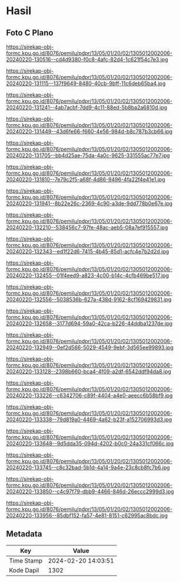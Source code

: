 # Hasil

## Foto C Plano

https://sirekap-obj-formc.kpu.go.id/8076/pemilu/pdpr/13/05/01/20/02/1305012002006-20240220-130516--cd4d9380-f0c8-4afc-82d4-1c621f54c7e3.jpg

https://sirekap-obj-formc.kpu.go.id/8076/pemilu/pdpr/13/05/01/20/02/1305012002006-20240220-131115--137f9649-8480-40cb-9bff-11c6deb65ba4.jpg

https://sirekap-obj-formc.kpu.go.id/8076/pemilu/pdpr/13/05/01/20/02/1305012002006-20240220-131241--4ab7acbf-7dd9-4c11-88ed-5b8ba2a6810d.jpg

https://sirekap-obj-formc.kpu.go.id/8076/pemilu/pdpr/13/05/01/20/02/1305012002006-20240220-131449--43d6fe66-f660-4e56-984d-b8c787b3cb66.jpg

https://sirekap-obj-formc.kpu.go.id/8076/pemilu/pdpr/13/05/01/20/02/1305012002006-20240220-131705--bb4d25ae-75da-4a0c-9625-331555ac77e7.jpg

https://sirekap-obj-formc.kpu.go.id/8076/pemilu/pdpr/13/05/01/20/02/1305012002006-20240220-131810--7e79c2f5-a68f-4d86-9496-4fa22f4e41e1.jpg

https://sirekap-obj-formc.kpu.go.id/8076/pemilu/pdpr/13/05/01/20/02/1305012002006-20240220-131941--8b22e26c-2369-4c90-a3de-9dd778b0e67e.jpg

https://sirekap-obj-formc.kpu.go.id/8076/pemilu/pdpr/13/05/01/20/02/1305012002006-20240220-132210--538456c7-97fe-48ac-aeb5-08a7ef915557.jpg

https://sirekap-obj-formc.kpu.go.id/8076/pemilu/pdpr/13/05/01/20/02/1305012002006-20240220-132343--ed1f22d6-7415-4b45-85d1-acfc4e7b2d2d.jpg

https://sirekap-obj-formc.kpu.go.id/8076/pemilu/pdpr/13/05/01/20/02/1305012002006-20240220-132455--01f4eed9-a823-4c00-b14c-4cfb469be517.jpg

https://sirekap-obj-formc.kpu.go.id/8076/pemilu/pdpr/13/05/01/20/02/1305012002006-20240220-132556--5038536b-627a-438d-9162-8cf169429831.jpg

https://sirekap-obj-formc.kpu.go.id/8076/pemilu/pdpr/13/05/01/20/02/1305012002006-20240220-132658--3177d694-59a0-42ca-b226-44ddba1237de.jpg

https://sirekap-obj-formc.kpu.go.id/8076/pemilu/pdpr/13/05/01/20/02/1305012002006-20240220-132949--0ef2d566-5029-4549-9ebf-3d565ee99893.jpg

https://sirekap-obj-formc.kpu.go.id/8076/pemilu/pdpr/13/05/01/20/02/1305012002006-20240220-133128--2398b660-bca4-4f09-a2df-6542ddf94da8.jpg

https://sirekap-obj-formc.kpu.go.id/8076/pemilu/pdpr/13/05/01/20/02/1305012002006-20240220-133226--c6342706-c89f-4404-a4e0-aeecc6b58bf9.jpg

https://sirekap-obj-formc.kpu.go.id/8076/pemilu/pdpr/13/05/01/20/02/1305012002006-20240220-133338--79d819a0-4469-4a62-b23f-a152706993d3.jpg

https://sirekap-obj-formc.kpu.go.id/8076/pemilu/pdpr/13/05/01/20/02/1305012002006-20240220-133648--9d5dda35-094d-4202-b0c0-24a331cf066c.jpg

https://sirekap-obj-formc.kpu.go.id/8076/pemilu/pdpr/13/05/01/20/02/1305012002006-20240220-133745--c8c32bad-5b1d-4a14-9a4e-23c8cb8fc7b6.jpg

https://sirekap-obj-formc.kpu.go.id/8076/pemilu/pdpr/13/05/01/20/02/1305012002006-20240220-133850--c4c97f79-dbb9-4466-846d-26eccc2999d3.jpg

https://sirekap-obj-formc.kpu.go.id/8076/pemilu/pdpr/13/05/01/20/02/1305012002006-20240220-133956--85dbf152-fa57-4e81-8151-c62995ac8bdc.jpg


## Metadata

| Key        | Value               |
| ---------- | ------------------- |
| Time Stamp | 2024-02-20 14:03:51 |
| Kode Dapil | 1302                |




